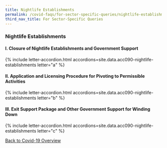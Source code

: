 ```yaml
---
title: Nightlife Establishments
permalink: /covid-faqs/for-sector-specific-queries/nightlife-establishments
third_nav_title: For Sector-Specific Queries
---
```


### Nightlife Establishments

#### I. Closure of Nightlife Establishments and Government Support

{% include letter-accordion.html accordions=site.data.acc090-nightlife-establishments letter="a" %}

#### II. Application and Licensing Procedure for Pivoting to Permissible Activities

{% include letter-accordion.html accordions=site.data.acc090-nightlife-establishments letter="b" %}

#### III. Exit Support Package and Other Government Support for Winding Down

{% include letter-accordion.html accordions=site.data.acc090-nightlife-establishments letter="c" %}

[Back to Covid-19 Overview](/covid/)
<script src="https://cdn.jsdelivr.net/npm/fuse.js@6.4.6"></script>
<script src="/jquery/scroll-to-accordion.js"></script>
